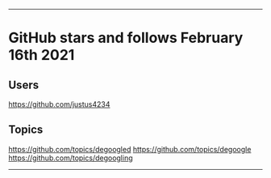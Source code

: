 
***

# GitHub stars and follows February 16th 2021

## Users

https://github.com/justus4234

## Topics

https://github.com/topics/degoogled
https://github.com/topics/degoogle
https://github.com/topics/degoogling

***

